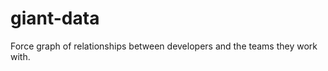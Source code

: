 giant-data
==========

Force graph of relationships between developers and the teams they work with.
